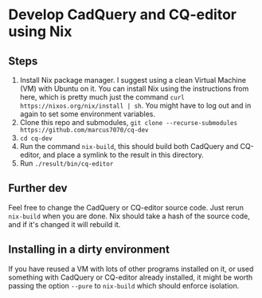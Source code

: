 # Develop CadQuery and CQ-editor using Nix

## Steps

1. Install Nix package manager. I suggest using a clean Virtual Machine (VM) with Ubuntu on it. You can install Nix using the instructions from here, which is pretty much just the command `curl https://nixos.org/nix/install | sh`. You might have to log out and in again to set some environment variables.
2. Clone this repo and submodules, `git clone --recurse-submodules https://github.com/marcus7070/cq-dev`
3. `cd cq-dev`
4. Run the command `nix-build`, this should build both CadQuery and CQ-editor, and place a symlink to the result in this directory.
5. Run `./result/bin/cq-editor`

## Further dev

Feel free to change the CadQuery or CQ-editor source code. Just rerun `nix-build` when you are done. Nix should take a hash of the source code, and if it's changed it will rebuild it.

## Installing in a dirty environment

If you have reused a VM with lots of other programs installed on it, or used something with CadQuery or CQ-editor already installed, it might be worth passing the option `--pure` to `nix-build` which should enforce isolation.
